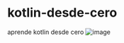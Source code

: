 # kotlin-desde-cero
aprende kotlin desde cero 
![image](https://github.com/user-attachments/assets/83dbfddd-9ab0-441e-936e-b7c6101a3e14)

